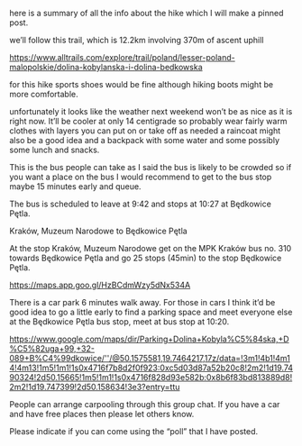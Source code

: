 here is a summary of all the info about the hike which I will make a pinned post.


we’ll follow this trail, which is 12.2km involving 370m of ascent uphill

https://www.alltrails.com/explore/trail/poland/lesser-poland-malopolskie/dolina-kobylanska-i-dolina-bedkowska

for this hike sports shoes would be fine although hiking boots might be more comfortable.

unfortunately it looks like the weather next weekend won’t be as nice as it is right now. It’ll be cooler at only 14 centigrade so probably wear fairly warm clothes with layers you can put on or take off as needed a raincoat might also be a good idea and a backpack with some water and some possibly some lunch and snacks.

This is the bus people can take as I said the bus is likely to be crowded so if you want a place on the bus I would recommend to get to the bus stop maybe 15 minutes early and queue.

The bus is scheduled to leave at 9:42 and stops at 10:27 at Będkowice Pętla.

Kraków, Muzeum Narodowe to
Będkowice Pętla

At the stop Kraków, Muzeum Narodowe get on the MPK Kraków bus no. 310 towards Będkowice Pętla and go 25 stops (45min) to the stop Będkowice Pętla.

https://maps.app.goo.gl/HzBCdmWzy5dNx534A

There is a car park 6 minutes walk away. For those in cars I think it’d be good idea to go a little early to find a parking space and meet everyone else at the Będkowice Pętla bus stop, meet at bus stop at 10:20.

https://www.google.com/maps/dir/Parking+Dolina+Kobyla%C5%84ska,+D%C5%82uga+99,+32-089+B%C4%99dkowice/''/@50.1575581,19.7464217,17z/data=!3m1!4b1!4m14!4m13!1m5!1m1!1s0x4716f7b8d2f0f923:0xc5d03d87a52b20c8!2m2!1d19.7490324!2d50.15665!1m5!1m1!1s0x4716f828d93e582b:0x8b6f83bd813889d8!2m2!1d19.747399!2d50.158634!3e3?entry=ttu

People can arrange carpooling through this group chat. If you have a car and have free places then please let others know.

Please indicate if you can come using the “poll” that I have posted.